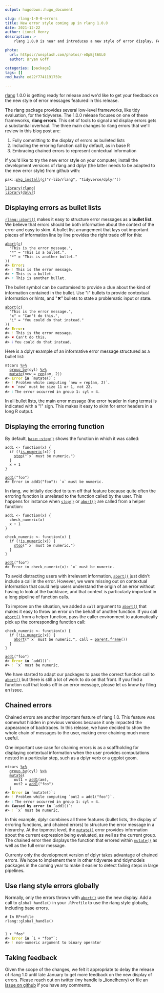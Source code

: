 ```yaml
---
output: hugodown::hugo_document

slug: rlang-1-0-0-errors
title: New error style coming up in rlang 1.0.0
date: 2021-12-22
author: Lionel Henry
description: >
    rlang 1.0.0 is near and introduces a new style of error display. Feedback welcome!

photo:
  url: https://unsplash.com/photos/-eDpBjt6UL0
  author: Bryan Goff

categories: [package]
tags: []
rmd_hash: ed22f7741191759c

---
```


<!--
TODO:
* [x] Look over / edit the post's title in the yaml
* [x] Edit (or delete) the description; note this appears in the Twitter card
* [x] Pick category and tags (see existing with [`hugodown::tidy_show_meta()`](https://rdrr.io/pkg/hugodown/man/use_tidy_post.html))
* [x] Find photo & update yaml metadata
* [x] Create `thumbnail-sq.jpg`; height and width should be equal
* [x] Create `thumbnail-wd.jpg`; width should be >5x height
* [x] [`hugodown::use_tidy_thumbnails()`](https://rdrr.io/pkg/hugodown/man/use_tidy_post.html)
* [x] Add intro sentence, e.g. the standard tagline for the package
* [/] [`usethis::use_tidy_thanks()`](https://usethis.r-lib.org/reference/use_tidy_thanks.html)
-->

[rlang](https://rlang.r-lib.org/) 1.0.0 is getting ready for release and we'd like to get your feedback on the new style of error messages featured in this release.

The rlang package provides several low-level frameworks, like tidy evaluation, for the tidyverse. The 1.0.0 release focuses on one of these frameworks, **rlang errors**. This set of tools to signal and display errors gets a substantial overhaul. The three main changes to rlang errors that we'll review in this blog post are:

1.  Fully committing to the display of errors as bulleted lists
2.  Including the erroring function call by default, as in base R
3.  Embracing chained errors to represent contextual information

If you'd like to try the new error style on your computer, install the development versions of rlang and dplyr (the latter needs to be adapted to the new error style) from github with:

<div class="highlight">

<pre class='chroma'><code class='language-r' data-lang='r'><span class='nf'>pak</span><span class='nf'>::</span><span class='nf'><a href='http://pak.r-lib.org/reference/pkg_install.html'>pkg_install</a></span><span class='o'>(</span><span class='nf'><a href='https://rdrr.io/r/base/c.html'>c</a></span><span class='o'>(</span><span class='s'>"r-lib/rlang"</span>, <span class='s'>"tidyverse/dplyr"</span><span class='o'>)</span><span class='o'>)</span></code></pre>

</div>

<div class="highlight">

<pre class='chroma'><code class='language-r' data-lang='r'><span class='kr'><a href='https://rdrr.io/r/base/library.html'>library</a></span><span class='o'>(</span><span class='nv'><a href='https://rlang.r-lib.org'>rlang</a></span><span class='o'>)</span>
<span class='kr'><a href='https://rdrr.io/r/base/library.html'>library</a></span><span class='o'>(</span><span class='nv'><a href='https://dplyr.tidyverse.org'>dplyr</a></span><span class='o'>)</span></code></pre>

</div>

## Displaying errors as bullet lists

[`rlang::abort()`](https://rlang.r-lib.org/reference/abort.html) makes it easy to structure error messages as a **bullet list**. We believe that errors should be both informative about the context of the error and easy to skim. A bullet list arrangement that lays out important pieces of information line by line provides the right trade off for this:

<div class="highlight">

<pre class='chroma'><code class='language-r' data-lang='r'><span class='nf'><a href='https://rlang.r-lib.org/reference/abort.html'>abort</a></span><span class='o'>(</span><span class='nf'><a href='https://rdrr.io/r/base/c.html'>c</a></span><span class='o'>(</span>
  <span class='s'>"This is the error message."</span>,
  <span class='s'>"*"</span> <span class='o'>=</span> <span class='s'>"This is a bullet."</span>,
  <span class='s'>"*"</span> <span class='o'>=</span> <span class='s'>"This is another bullet."</span>
<span class='o'>)</span><span class='o'>)</span>
<span class='c'>#&gt; <span style='color: #BBBB00; font-weight: bold;'>Error</span><span style='font-weight: bold;'>:</span></span>
<span class='c'>#&gt; <span style='color: #BBBB00;'>!</span> This is the error message.</span>
<span class='c'>#&gt; <span style='color: #00BBBB;'>•</span> This is a bullet.</span>
<span class='c'>#&gt; <span style='color: #00BBBB;'>•</span> This is another bullet.</span></code></pre>

</div>

The bullet symbol can be customised to provide a clue about the kind of information contained in the bullet. Use "ℹ" bullets to provide contextual information or hints, and "✖" bullets to state a problematic input or state.

<div class="highlight">

<pre class='chroma'><code class='language-r' data-lang='r'><span class='nf'><a href='https://rlang.r-lib.org/reference/abort.html'>abort</a></span><span class='o'>(</span><span class='nf'><a href='https://rdrr.io/r/base/c.html'>c</a></span><span class='o'>(</span>
  <span class='s'>"This is the error message."</span>,
  <span class='s'>"x"</span> <span class='o'>=</span> <span class='s'>"Can't do this."</span>,
  <span class='s'>"i"</span> <span class='o'>=</span> <span class='s'>"You could do that instead."</span>
<span class='o'>)</span><span class='o'>)</span>
<span class='c'>#&gt; <span style='color: #BBBB00; font-weight: bold;'>Error</span><span style='font-weight: bold;'>:</span></span>
<span class='c'>#&gt; <span style='color: #BBBB00;'>!</span> This is the error message.</span>
<span class='c'>#&gt; <span style='color: #BB0000;'>✖</span> Can't do this.</span>
<span class='c'>#&gt; <span style='color: #0000BB;'>ℹ</span> You could do that instead.</span></code></pre>

</div>

Here is a dplyr example of an informative error message structured as a bullet list:

<div class="highlight">

<pre class='chroma'><code class='language-r' data-lang='r'><span class='nv'>mtcars</span> <span class='o'><a href='https://magrittr.tidyverse.org/reference/pipe.html'>%&gt;%</a></span>
  <span class='nf'><a href='https://dplyr.tidyverse.org/reference/group_by.html'>group_by</a></span><span class='o'>(</span><span class='nv'>cyl</span><span class='o'>)</span> <span class='o'><a href='https://magrittr.tidyverse.org/reference/pipe.html'>%&gt;%</a></span>
  <span class='nf'><a href='https://dplyr.tidyverse.org/reference/mutate.html'>mutate</a></span><span class='o'>(</span>new <span class='o'>=</span> <span class='nf'><a href='https://rdrr.io/r/base/rep.html'>rep</a></span><span class='o'>(</span><span class='nv'>am</span>, <span class='m'>2</span><span class='o'>)</span><span class='o'>)</span>
<span class='c'>#&gt; <span style='color: #BBBB00; font-weight: bold;'>Error</span><span style='font-weight: bold;'> in </span><span style='font-weight: bold; font-weight: 100;'>`mutate()`:</span></span>
<span class='c'>#&gt; <span style='color: #BBBB00;'>!</span> Problem while computing `new = rep(am, 2)`.</span>
<span class='c'>#&gt; <span style='color: #BB0000;'>✖</span> `new` must be size 11 or 1, not 22.</span>
<span class='c'>#&gt; <span style='color: #00BBBB;'>ℹ</span> The error occurred in group 1: cyl = 4.</span></code></pre>

</div>

In all bullet lists, the main error message (the error header in rlang terms) is indicated with a "!" sign. This makes it easy to skim for error headers in a long R output.

## Displaying the erroring function

By default, [`base::stop()`](https://rdrr.io/r/base/stop.html) shows the function in which it was called:

<div class="highlight">

<pre class='chroma'><code class='language-r' data-lang='r'><span class='nv'>add1</span> <span class='o'>&lt;-</span> <span class='kr'>function</span><span class='o'>(</span><span class='nv'>x</span><span class='o'>)</span> <span class='o'>&#123;</span>
  <span class='kr'>if</span> <span class='o'>(</span><span class='o'>!</span><span class='nf'><a href='https://rdrr.io/r/base/numeric.html'>is.numeric</a></span><span class='o'>(</span><span class='nv'>x</span><span class='o'>)</span><span class='o'>)</span> <span class='o'>&#123;</span>
    <span class='kr'><a href='https://rdrr.io/r/base/stop.html'>stop</a></span><span class='o'>(</span><span class='s'>"`x` must be numeric."</span><span class='o'>)</span>
  <span class='o'>&#125;</span>
  <span class='nv'>x</span> <span class='o'>+</span> <span class='m'>1</span>
<span class='o'>&#125;</span>

<span class='nf'><a href='https://rdrr.io/r/stats/add1.html'>add1</a></span><span class='o'>(</span><span class='s'>"foo"</span><span class='o'>)</span>
<span class='c'>#&gt; Error in add1("foo"): `x` must be numeric.</span></code></pre>

</div>

In rlang, we initially decided to turn off that feature because quite often the erroring function is unrelated to the function called by the user. This happens for instance when [`stop()`](https://rdrr.io/r/base/stop.html) or [`abort()`](https://rlang.r-lib.org/reference/abort.html) are called from a helper function:

<div class="highlight">

<pre class='chroma'><code class='language-r' data-lang='r'><span class='nv'>add1</span> <span class='o'>&lt;-</span> <span class='kr'>function</span><span class='o'>(</span><span class='nv'>x</span><span class='o'>)</span> <span class='o'>&#123;</span>
  <span class='nf'>check_numeric</span><span class='o'>(</span><span class='nv'>x</span><span class='o'>)</span>
  <span class='nv'>x</span> <span class='o'>+</span> <span class='m'>1</span>
<span class='o'>&#125;</span>

<span class='nv'>check_numeric</span> <span class='o'>&lt;-</span> <span class='kr'>function</span><span class='o'>(</span><span class='nv'>x</span><span class='o'>)</span> <span class='o'>&#123;</span>
  <span class='kr'>if</span> <span class='o'>(</span><span class='o'>!</span><span class='nf'><a href='https://rdrr.io/r/base/numeric.html'>is.numeric</a></span><span class='o'>(</span><span class='nv'>x</span><span class='o'>)</span><span class='o'>)</span> <span class='o'>&#123;</span>
    <span class='kr'><a href='https://rdrr.io/r/base/stop.html'>stop</a></span><span class='o'>(</span><span class='s'>"`x` must be numeric."</span><span class='o'>)</span>
  <span class='o'>&#125;</span>
<span class='o'>&#125;</span>

<span class='nf'><a href='https://rdrr.io/r/stats/add1.html'>add1</a></span><span class='o'>(</span><span class='s'>"foo"</span><span class='o'>)</span>
<span class='c'>#&gt; Error in check_numeric(x): `x` must be numeric.</span></code></pre>

</div>

To avoid distracting users with irrelevant information, [`abort()`](https://rlang.r-lib.org/reference/abort.html) just didn't include a call in the error. However, we were missing out on contextual information that could help users understand the origin of an error without having to look at the backtrace, and that context is particularly important in a long pipeline of function calls.

To improve on the situation, we added a `call` argument to [`abort()`](https://rlang.r-lib.org/reference/abort.html) that makes it easy to throw an error on the behalf of another function. If you call [`abort()`](https://rlang.r-lib.org/reference/abort.html) from a helper function, pass the caller environment to automatically pick up the corresponding function call:

<div class="highlight">

<pre class='chroma'><code class='language-r' data-lang='r'><span class='nv'>check_numeric</span> <span class='o'>&lt;-</span> <span class='kr'>function</span><span class='o'>(</span><span class='nv'>x</span><span class='o'>)</span> <span class='o'>&#123;</span>
  <span class='kr'>if</span> <span class='o'>(</span><span class='o'>!</span><span class='nf'><a href='https://rdrr.io/r/base/numeric.html'>is.numeric</a></span><span class='o'>(</span><span class='nv'>x</span><span class='o'>)</span><span class='o'>)</span> <span class='o'>&#123;</span>
    <span class='nf'><a href='https://rlang.r-lib.org/reference/abort.html'>abort</a></span><span class='o'>(</span><span class='s'>"`x` must be numeric."</span>, call <span class='o'>=</span> <span class='nf'><a href='https://rdrr.io/r/base/sys.parent.html'>parent.frame</a></span><span class='o'>(</span><span class='o'>)</span><span class='o'>)</span>
  <span class='o'>&#125;</span>
<span class='o'>&#125;</span>

<span class='nf'><a href='https://rdrr.io/r/stats/add1.html'>add1</a></span><span class='o'>(</span><span class='s'>"foo"</span><span class='o'>)</span>
<span class='c'>#&gt; <span style='color: #BBBB00; font-weight: bold;'>Error</span><span style='font-weight: bold;'> in </span><span style='font-weight: bold; font-weight: 100;'>`add1()`:</span></span>
<span class='c'>#&gt; <span style='color: #BBBB00;'>!</span> `x` must be numeric.</span></code></pre>

</div>

We have started to adapt our packages to pass the correct function call to [`abort()`](https://rlang.r-lib.org/reference/abort.html) but there is still a lot of work to do on that front. If you find a function call that looks off in an error message, please let us know by filing an issue.

## Chained errors

Chained errors are another important feature of rlang 1.0. This feature was somewhat hidden in previous versions because it only impacted the appearance of backtraces. In this release, we have decided to show the whole chain of messages to the user, making error chaining much more useful.

One important use case for chaining errors is as a scaffholding for displaying contextual information when the user provides computations nested in a particular step, such as a dplyr verb or a ggplot geom.

<div class="highlight">

<pre class='chroma'><code class='language-r' data-lang='r'><span class='nv'>mtcars</span> <span class='o'><a href='https://magrittr.tidyverse.org/reference/pipe.html'>%&gt;%</a></span>
  <span class='nf'><a href='https://dplyr.tidyverse.org/reference/group_by.html'>group_by</a></span><span class='o'>(</span><span class='nv'>cyl</span><span class='o'>)</span> <span class='o'><a href='https://magrittr.tidyverse.org/reference/pipe.html'>%&gt;%</a></span>
  <span class='nf'><a href='https://dplyr.tidyverse.org/reference/mutate.html'>mutate</a></span><span class='o'>(</span>
    out1 <span class='o'>=</span> <span class='nf'><a href='https://rdrr.io/r/stats/add1.html'>add1</a></span><span class='o'>(</span><span class='nv'>am</span><span class='o'>)</span>,
    out2 <span class='o'>=</span> <span class='nf'><a href='https://rdrr.io/r/stats/add1.html'>add1</a></span><span class='o'>(</span><span class='s'>"foo"</span><span class='o'>)</span>
  <span class='o'>)</span>
<span class='c'>#&gt; <span style='color: #BBBB00; font-weight: bold;'>Error</span><span style='font-weight: bold;'> in </span><span style='font-weight: bold; font-weight: 100;'>`mutate()`:</span></span>
<span class='c'>#&gt; <span style='color: #BBBB00;'>!</span> Problem while computing `out2 = add1("foo")`.</span>
<span class='c'>#&gt; <span style='color: #00BBBB;'>ℹ</span> The error occurred in group 1: cyl = 4.</span>
<span class='c'>#&gt; <span style='font-weight: bold;'>Caused by error in </span><span style='font-weight: bold; font-weight: 100;'>`add1()`:</span></span>
<span class='c'>#&gt; <span style='color: #BBBB00;'>!</span> `x` must be numeric.</span></code></pre>

</div>

In this example, dplyr combines all three features (bullet lists, the display of erroring functions, and chained errors) to structure the error message in a hierarchy. At the topmost level, the [`mutate()`](https://dplyr.tidyverse.org/reference/mutate.html) error provides information about the current expression being evaluated, as well as the current group. The chained error then displays the function that errored within [`mutate()`](https://dplyr.tidyverse.org/reference/mutate.html) as well as the full error message.

Currenty only the development version of dplyr takes advantage of chained errors. We hope to implement them in other tidyverse and tidymodels packages in the coming year to make it easier to detect failing steps in large pipelines.

## Use rlang style errors globally

Normally, only the errors thrown with [`abort()`](https://rlang.r-lib.org/reference/abort.html) use the new display. Add a call to `global_handle()` in your `.RProfile` to use the rlang style globally, including base errors.

<div class="highlight">

<pre class='chroma'><code class='language-r' data-lang='r'><span class='c'># In RProfile</span>
<span class='nf'>rlang</span><span class='nf'>::</span><span class='nf'>global_handle</span><span class='o'>(</span><span class='o'>)</span></code></pre>

</div>

<div class="highlight">

<pre class='chroma'><code class='language-r' data-lang='r'>
<span class='m'>1</span> <span class='o'>+</span> <span class='s'>"foo"</span>
<span class='c'>#&gt; <span style='color: #BBBB00; font-weight: bold;'>Error</span><span style='font-weight: bold;'> in </span><span style='font-weight: bold; font-weight: 100;'>`1 + "foo"`:</span></span>
<span class='c'>#&gt; <span style='color: #BBBB00;'>!</span> non-numeric argument to binary operator</span>
</code></pre>

</div>

## Taking feedback

Given the scope of the changes, we felt it appropriate to delay the release of rlang 1.0 until late January to get more feedback on the new display of errors. Please reach out on twitter (my handle is [\_lionelhenry](https://twitter.com/_lionelhenry/)) or file an [issue on github](https://github.com/r-lib/rlang) if you have any comments.

